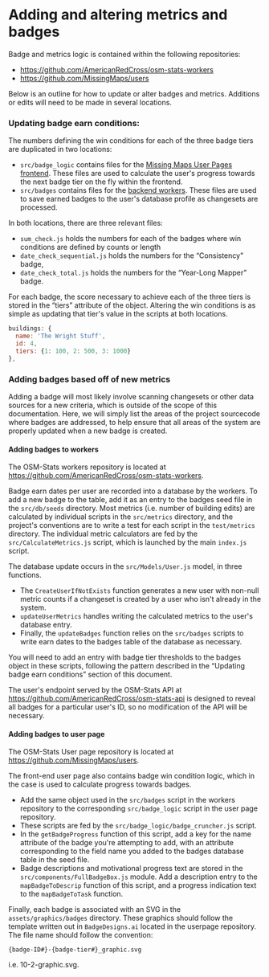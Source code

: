 # Adding and altering metrics and badges

Badge and metrics logic is contained within the following repositories:

  - https://github.com/AmericanRedCross/osm-stats-workers
  - https://github.com/MissingMaps/users

Below is an outline for how to update or alter badges and metrics. Additions or edits will need to be made in several locations.

### Updating badge earn conditions:

The numbers defining the win conditions for each of the three badge tiers are duplicated in two locations:

  - `src/badge_logic` contains files for the [Missing Maps User Pages frontend](https://github.com/MissingMaps/users). These files are used to calculate the user's progress towards the next badge tier on the fly within the frontend.
  - `src/badges` contains files for the [backend workers](https://github.com/AmericanRedCross/osm-stats-workers). These files are used to save earned badges to the user's database profile as changesets are processed.

In both locations, there are three relevant files:

  - `sum_check.js` holds the numbers for each of the badges where win conditions are defined by counts or length
  - `date_check_sequential.js` holds the numbers for the “Consistency” badge,
  - `date_check_total.js` holds the numbers for the “Year-Long Mapper” badge.

For each badge, the score necessary to achieve each of the three tiers is stored in the “tiers” attribute of the object. Altering the win conditions is as simple as updating that tier's value in the scripts at both locations.

```js
buildings: {
  name: 'The Wright Stuff',
  id: 4,
  tiers: {1: 100, 2: 500, 3: 1000}
},
```

### Adding badges based off of new metrics

Adding a badge will most likely involve scanning changesets or other data sources for a new criteria, which is outside of the scope of this documentation. Here, we will simply list the areas of the project sourcecode where badges are addressed, to help ensure that all areas of the system are properly updated when a new badge is created.

#### Adding badges to workers

The OSM-Stats workers repository is located at https://github.com/AmericanRedCross/osm-stats-workers.

Badge earn dates per user are recorded into a database by the workers. To add a new badge to the table, add it as an entry to the badges seed file in the  `src/db/seeds` directory. Most metrics (i.e. number of building edits) are calculated by individual scripts in the `src/metrics` directory, and the project's conventions are to write a test for each script in the `test/metrics` directory. The individual metric calculators are fed by the `src/CalculateMetrics.js` script, which is launched by the main `index.js` script.

The database update occurs in the `src/Models/User.js` model, in three functions.

- The `CreateUserIfNotExists` function generates a new user with non-null metric counts if a changeset is created by a user who isn't already in the system.
- `updateUserMetrics` handles writing the calculated metrics to the user's database entry.
- Finally, the `updateBadges` function relies on the `src/badges` scripts to write earn dates to the badges table of the database as necessary.

You will need to add an entry with badge tier thresholds to the badges object in these scripts, following the pattern described in the “Updating badge earn conditions” section of this document.

The user's endpoint served by the OSM-Stats API at https://github.com/AmericanRedCross/osm-stats-api is designed to reveal all badges for a particular user's ID, so no modification of the API will be necessary.

#### Adding badges to user page

The OSM-Stats User page repository is located at https://github.com/MissingMaps/users.

The front-end user page also contains badge win condition logic, which in the case is used to calculate progress towards badges.

- Add the same object used in the `src/badges` script in the workers repository to the corresponding `src/badge_logic` script in the user page repository.
- These scripts are fed by the `src/badge_logic/badge_cruncher.js` script.
- In the `getBadgeProgress` function of this script, add a key for the name attribute of the badge you're attempting to add, with an attribute corresponding to the field name you added to the badges database table in the seed file.
- Badge descriptions and motivational progress text are stored in the `src/components/FullBadgeBox.js` module. Add a description entry to the `mapBadgeToDescrip` function of this script, and a progress indication text to the `mapBadgeToTask` function.

Finally, each badge is associated with an SVG in the `assets/graphics/badges` directory. These graphics should follow the template written out in `BadgeDesigns.ai` located in the userpage repository. The file name should follow the convention:

```{badge-ID#}-{badge-tier#}_graphic.svg```

i.e. 10-2-graphic.svg.
